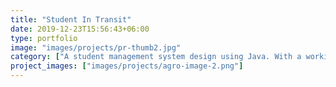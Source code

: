```yaml
---
title: "Student In Transit"
date: 2019-12-23T15:56:43+06:00
type: portfolio
image: "images/projects/pr-thumb2.jpg"
category: ["A student management system design using Java. With a working backend."]
project_images: ["images/projects/agro-image-2.png"]
---
```


